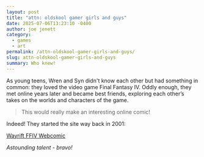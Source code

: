 ```yaml
---
layout: post
title: "attn: oldskool gamer girls and guys"
date: 2025-07-06T13:23:10 -0400
author: joe jenett
category:
  - games
  - art
permalink: /attn-oldskool-gamer-girls-and-guys/
slug: attn-oldskool-gamer-girls-and-guys
summary: Who knew!
---
```

<p>
As young teens, Wren and Syn didn't know each other but had something in common: they loved the video game Final Fantasy IV. Oddly enough, they met online years later and became best friends, exploring each other’s takes on the worlds and characters of the game.
</p>
<blockquote>
<p>
This would really make an interesting online comic!
</p>
</blockquote>
<p>
Indeed! They started the site way back in 2001:
</p>
<p>
<a title="Wayrift FFIV Webcomic" href="https://wayrift.com/">Wayrift FFIV Webcomic</a>
</p>
<p style="font-style:italic;">
Astounding talent - bravo!
</p>

<a href="https://brid.gy/publish/mastodon"></a>